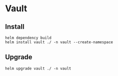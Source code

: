 # Vault

## Install

```
helm dependency build
helm install vault ./ -n vault --create-namespace
```

## Upgrade

```
helm upgrade vault ./ -n vault 
```